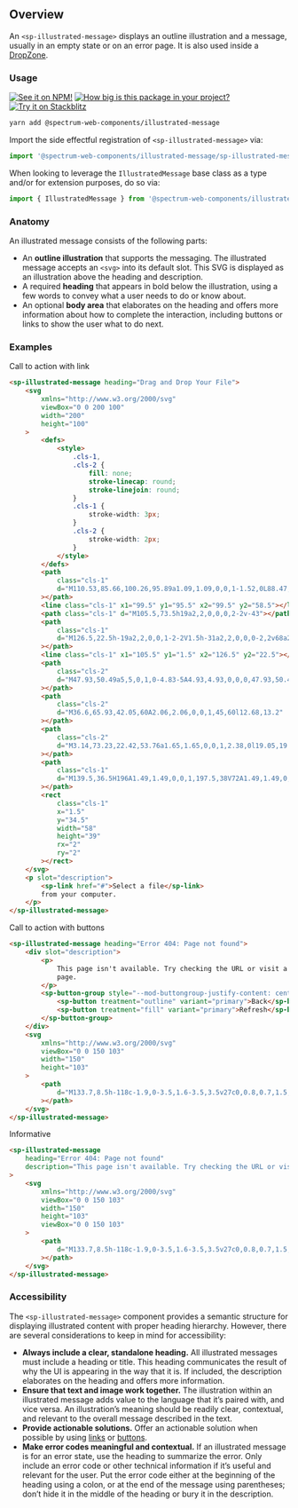 ## Overview

An `<sp-illustrated-message>` displays an outline illustration and a message, usually in an empty state or on an error page. It is also used inside a [DropZone](/components/dropzone).

### Usage

[![See it on NPM!](https://img.shields.io/npm/v/@spectrum-web-components/illustrated-message?style=for-the-badge)](https://www.npmjs.com/package/@spectrum-web-components/illustrated-message)
[![How big is this package in your project?](https://img.shields.io/bundlephobia/minzip/@spectrum-web-components/illustrated-message?style=for-the-badge)](https://bundlephobia.com/result?p=@spectrum-web-components/illustrated-message)
[![Try it on Stackblitz](https://img.shields.io/badge/Try%20it%20on-Stackblitz-blue?style=for-the-badge)](https://stackblitz.com/edit/vitejs-vite-qrvmdaws)

```zsh
yarn add @spectrum-web-components/illustrated-message
```

Import the side effectful registration of `<sp-illustrated-message>` via:

```js
import '@spectrum-web-components/illustrated-message/sp-illustrated-message.js';
```

When looking to leverage the `IllustratedMessage` base class as a type and/or for extension purposes, do so via:

```js
import { IllustratedMessage } from '@spectrum-web-components/illustrated-message';
```

### Anatomy

An illustrated message consists of the following parts:

- An **outline illustration** that supports the messaging. The illustrated message accepts an `<svg>` into its default slot. This SVG is displayed as an illustration above the heading and description.
- A required **heading** that appears in bold below the illustration, using a few words to convey what a user needs to do or know about.
- An optional **body area** that elaborates on the heading and offers more information about how to complete the interaction, including buttons or links to show the user what to do next.

### Examples

<sp-tabs selected="call-to-action-with-link" auto label="Illustrated message examples">
<sp-tab value="call-to-action-with-link">Call to action with link</sp-tab>
<sp-tab-panel value="call-to-action-with-link">

```html
<sp-illustrated-message heading="Drag and Drop Your File">
    <svg
        xmlns="http://www.w3.org/2000/svg"
        viewBox="0 0 200 100"
        width="200"
        height="100"
    >
        <defs>
            <style>
                .cls-1,
                .cls-2 {
                    fill: none;
                    stroke-linecap: round;
                    stroke-linejoin: round;
                }
                .cls-1 {
                    stroke-width: 3px;
                }
                .cls-2 {
                    stroke-width: 2px;
                }
            </style>
        </defs>
        <path
            class="cls-1"
            d="M110.53,85.66,100.26,95.89a1.09,1.09,0,0,1-1.52,0L88.47,85.66"
        ></path>
        <line class="cls-1" x1="99.5" y1="95.5" x2="99.5" y2="58.5"></line>
        <path class="cls-1" d="M105.5,73.5h19a2,2,0,0,0,2-2v-43"></path>
        <path
            class="cls-1"
            d="M126.5,22.5h-19a2,2,0,0,1-2-2V1.5h-31a2,2,0,0,0-2,2v68a2,2,0,0,0,2,2h19"
        ></path>
        <line class="cls-1" x1="105.5" y1="1.5" x2="126.5" y2="22.5"></line>
        <path
            class="cls-2"
            d="M47.93,50.49a5,5,0,1,0-4.83-5A4.93,4.93,0,0,0,47.93,50.49Z"
        ></path>
        <path
            class="cls-2"
            d="M36.6,65.93,42.05,60A2.06,2.06,0,0,1,45,60l12.68,13.2"
        ></path>
        <path
            class="cls-2"
            d="M3.14,73.23,22.42,53.76a1.65,1.65,0,0,1,2.38,0l19.05,19.7"
        ></path>
        <path
            class="cls-1"
            d="M139.5,36.5H196A1.49,1.49,0,0,1,197.5,38V72A1.49,1.49,0,0,1,196,73.5H141A1.49,1.49,0,0,1,139.5,72V32A1.49,1.49,0,0,1,141,30.5H154a2.43,2.43,0,0,1,1.67.66l6,5.66"
        ></path>
        <rect
            class="cls-1"
            x="1.5"
            y="34.5"
            width="58"
            height="39"
            rx="2"
            ry="2"
        ></rect>
    </svg>
    <p slot="description">
        <sp-link href="#">Select a file</sp-link>
        from your computer.
    </p>
</sp-illustrated-message>
```

</sp-tab-panel>
<sp-tab value="call-to-action-with-buttons">Call to action with buttons</sp-tab>
<sp-tab-panel value="call-to-action-with-buttons">

```html
<sp-illustrated-message heading="Error 404: Page not found">
    <div slot="description">
        <p>
            This page isn't available. Try checking the URL or visit a different
            page.
        </p>
        <sp-button-group style="--mod-buttongroup-justify-content: center;">
            <sp-button treatment="outline" variant="primary">Back</sp-button>
            <sp-button treatment="fill" variant="primary">Refresh</sp-button>
        </sp-button-group>
    </div>
    <svg
        xmlns="http://www.w3.org/2000/svg"
        viewBox="0 0 150 103"
        width="150"
        height="103"
    >
        <path
            d="M133.7,8.5h-118c-1.9,0-3.5,1.6-3.5,3.5v27c0,0.8,0.7,1.5,1.5,1.5s1.5-0.7,1.5-1.5V23.5h119V92c0,0.3-0.2,0.5-0.5,0.5h-118c-0.3,0-0.5-0.2-0.5-0.5V69c0-0.8-0.7-1.5-1.5-1.5s-1.5,0.7-1.5,1.5v23c0,1.9,1.6,3.5,3.5,3.5h118c1.9,0,3.5-1.6,3.5-3.5V12C137.2,10.1,135.6,8.5,133.7,8.5z M15.2,21.5V12c0-0.3,0.2-0.5,0.5-0.5h118c0.3,0,0.5,0.2,0.5,0.5v9.5H15.2z M32.6,16.5c0,0.6-0.4,1-1,1h-10c-0.6,0-1-0.4-1-1s0.4-1,1-1h10C32.2,15.5,32.6,15.9,32.6,16.5z M13.6,56.1l-8.6,8.5C4.8,65,4.4,65.1,4,65.1c-0.4,0-0.8-0.1-1.1-0.4c-0.6-0.6-0.6-1.5,0-2.1l8.6-8.5l-8.6-8.5c-0.6-0.6-0.6-1.5,0-2.1c0.6-0.6,1.5-0.6,2.1,0l8.6,8.5l8.6-8.5c0.6-0.6,1.5-0.6,2.1,0c0.6,0.6,0.6,1.5,0,2.1L15.8,54l8.6,8.5c0.6,0.6,0.6,1.5,0,2.1c-0.3,0.3-0.7,0.4-1.1,0.4c-0.4,0-0.8-0.1-1.1-0.4L13.6,56.1z"
        ></path>
    </svg>
</sp-illustrated-message>
```

</sp-tab-panel>
<sp-tab value="informative">Informative</sp-tab>
<sp-tab-panel value="informative">

```html
<sp-illustrated-message
    heading="Error 404: Page not found"
    description="This page isn't available. Try checking the URL or visit a different page."
>
    <svg
        xmlns="http://www.w3.org/2000/svg"
        viewBox="0 0 150 103"
        width="150"
        height="103"
        viewBox="0 0 150 103"
    >
        <path
            d="M133.7,8.5h-118c-1.9,0-3.5,1.6-3.5,3.5v27c0,0.8,0.7,1.5,1.5,1.5s1.5-0.7,1.5-1.5V23.5h119V92c0,0.3-0.2,0.5-0.5,0.5h-118c-0.3,0-0.5-0.2-0.5-0.5V69c0-0.8-0.7-1.5-1.5-1.5s-1.5,0.7-1.5,1.5v23c0,1.9,1.6,3.5,3.5,3.5h118c1.9,0,3.5-1.6,3.5-3.5V12C137.2,10.1,135.6,8.5,133.7,8.5z M15.2,21.5V12c0-0.3,0.2-0.5,0.5-0.5h118c0.3,0,0.5,0.2,0.5,0.5v9.5H15.2z M32.6,16.5c0,0.6-0.4,1-1,1h-10c-0.6,0-1-0.4-1-1s0.4-1,1-1h10C32.2,15.5,32.6,15.9,32.6,16.5z M13.6,56.1l-8.6,8.5C4.8,65,4.4,65.1,4,65.1c-0.4,0-0.8-0.1-1.1-0.4c-0.6-0.6-0.6-1.5,0-2.1l8.6-8.5l-8.6-8.5c-0.6-0.6-0.6-1.5,0-2.1c0.6-0.6,1.5-0.6,2.1,0l8.6,8.5l8.6-8.5c0.6-0.6,1.5-0.6,2.1,0c0.6,0.6,0.6,1.5,0,2.1L15.8,54l8.6,8.5c0.6,0.6,0.6,1.5,0,2.1c-0.3,0.3-0.7,0.4-1.1,0.4c-0.4,0-0.8-0.1-1.1-0.4L13.6,56.1z"
        ></path>
    </svg>
</sp-illustrated-message>
```

</sp-tab-panel>
</sp-tabs>

### Accessibility

The `<sp-illustrated-message>` component provides a semantic structure for displaying illustrated content with proper heading hierarchy. However, there are several considerations to keep in mind for accessibility:

- **Always include a clear, standalone heading.** All illustrated messages must include a heading or title. This heading communicates the result of why the UI is appearing in the way that it is. If included, the description elaborates on the heading and offers more information.
- **Ensure that text and image work together.** The illustration within an illustrated message adds value to the language that it’s paired with, and vice versa. An illustration’s meaning should be readily clear, contextual, and relevant to the overall message described in the text.
- **Provide actionable solutions.** Offer an actionable solution when possible by using [links](/components/link) or [buttons](/components/button).
- **Make error codes meaningful and contextual.** If an illustrated message is for an error state, use the heading to summarize the error. Only include an error code or other technical information if it’s useful and relevant for the user. Put the error code either at the beginning of the heading using a colon, or at the end of the message using parentheses; don’t hide it in the middle of the heading or bury it in the description.
